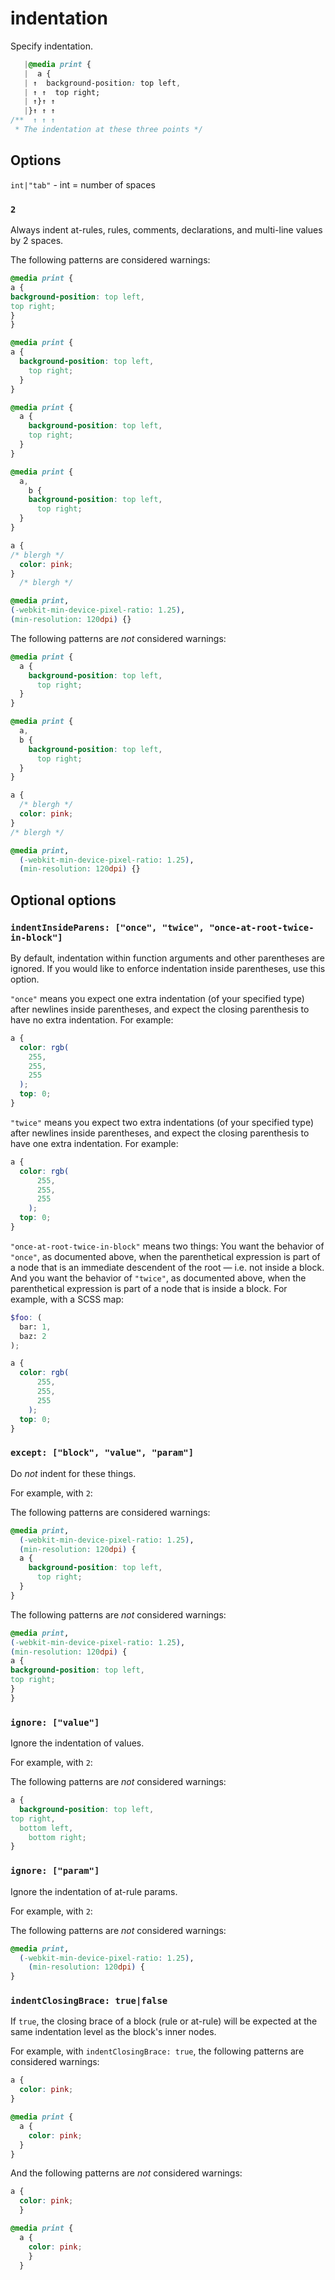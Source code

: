 # indentation

Specify indentation.

```css
   |@media print {
   |  a {
   | ↑  background-position: top left,
   | ↑ ↑  top right;
   | ↑}↑ ↑
   |}↑ ↑ ↑
/**  ↑ ↑ ↑
 * The indentation at these three points */
```

## Options

`int|"tab"` - int = number of spaces

### `2`

Always indent at-rules, rules, comments, declarations, and multi-line values by 2 spaces.

The following patterns are considered warnings:

```css
@media print {
a {
background-position: top left,
top right;
}
}
```

```css
@media print {
a {
  background-position: top left,
    top right;
  }
}
```

```css
@media print {
  a {
    background-position: top left,
    top right;
  }
}
```

```css
@media print {
  a,
    b {
    background-position: top left,
      top right;
  }
}
```

```css
a {
/* blergh */
  color: pink;
}
  /* blergh */
```

```css
@media print,
(-webkit-min-device-pixel-ratio: 1.25),
(min-resolution: 120dpi) {}
```

The following patterns are *not* considered warnings:

```css
@media print {
  a {
    background-position: top left,
      top right;
  }
}
```

```css
@media print {
  a,
  b {
    background-position: top left,
      top right;
  }
}
```

```css
a {
  /* blergh */
  color: pink;
}
/* blergh */
```

```css
@media print,
  (-webkit-min-device-pixel-ratio: 1.25),
  (min-resolution: 120dpi) {}
```

## Optional options

### `indentInsideParens: ["once", "twice", "once-at-root-twice-in-block"]`

By default, indentation within function arguments and other parentheses are ignored. If you would like to enforce indentation inside parentheses, use this option.

`"once"` means you expect one extra indentation (of your specified type) after newlines inside parentheses, and expect the closing parenthesis to have no extra indentation. For example:

```css
a {
  color: rgb(
    255,
    255,
    255
  );
  top: 0;
}
```

`"twice"` means you expect two extra indentations (of your specified type) after newlines inside parentheses, and expect the closing parenthesis to have one extra indentation. For example:

```css
a {
  color: rgb(
      255,
      255,
      255
    );
  top: 0;
}
```

`"once-at-root-twice-in-block"` means two things: You want the behavior of `"once"`, as documented above, when the parenthetical expression is part of a node that is an immediate descendent of the root — i.e. not inside a block. And you want the behavior of `"twice"`, as documented above, when the parenthetical expression is part of a node that is inside a block. For example, with a SCSS map:

```scss
$foo: (
  bar: 1,
  baz: 2
);

a {
  color: rgb(
      255,
      255,
      255
    );
  top: 0;
}
```

### `except: ["block", "value", "param"]`

Do *not* indent for these things.

For example, with `2`:

The following patterns are considered warnings:

```css
@media print,
  (-webkit-min-device-pixel-ratio: 1.25),
  (min-resolution: 120dpi) {
  a {
    background-position: top left,
      top right;
  }
}
```

The following patterns are *not* considered warnings:

```css
@media print,
(-webkit-min-device-pixel-ratio: 1.25),
(min-resolution: 120dpi) {
a {
background-position: top left,
top right;
}
}
```

### `ignore: ["value"]`

Ignore the indentation of values.

For example, with `2`:

The following patterns are *not* considered warnings:

```css
a {
  background-position: top left,
top right,
  bottom left,
    bottom right;
}
```

### `ignore: ["param"]`

Ignore the indentation of at-rule params.

For example, with `2`:

The following patterns are *not* considered warnings:

```css
@media print,
  (-webkit-min-device-pixel-ratio: 1.25),
    (min-resolution: 120dpi) {
}
```

### `indentClosingBrace: true|false`

If `true`, the closing brace of a block (rule or at-rule) will be expected at the same indentation level as the block's inner nodes.

For example, with `indentClosingBrace: true`, the following patterns are considered warnings:

```css
a {
  color: pink;
}
```

```css
@media print {
  a {
    color: pink;
  }  
}
```

And the following patterns are *not* considered warnings:

```css
a {
  color: pink;
  }
```

```css
@media print {
  a {
    color: pink;
    }  
  }
```
